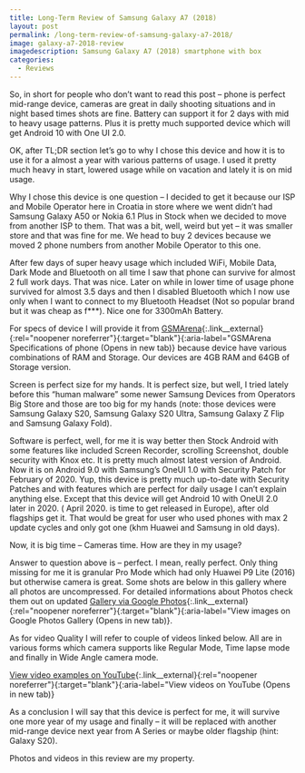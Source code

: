 ```yaml
---
title: Long-Term Review of Samsung Galaxy A7 (2018)
layout: post
permalink: /long-term-review-of-samsung-galaxy-a7-2018/
image: galaxy-a7-2018-review
imagedescription: Samsung Galaxy A7 (2018) smartphone with box
categories:
  - Reviews
---
```

So, in short for people who don’t want to read this post – phone is perfect mid-range device, cameras are great in daily shooting situations and in night based times shots are fine. Battery can support it for 2 days with mid to heavy usage patterns. Plus it is pretty much supported device which will get Android 10 with One UI 2.0.

OK, after TL;DR section let’s go to why I chose this device and how it is to use it for a almost a year with various patterns of usage. I used it pretty much heavy in start, lowered usage while on vacation and lately it is on mid usage.

Why I chose this device is one question – I decided to get it because our ISP and Mobile Operator here in Croatia in store where we went didn’t had Samsung Galaxy A50 or Nokia 6.1 Plus in Stock when we decided to move from another ISP to them. That was a bit, well, weird but yet – it was smaller store and that was fine for me. We head to buy 2 devices because we moved 2 phone numbers from another Mobile Operator to this one.

After few days of super heavy usage which included WiFi, Mobile Data, Dark Mode and Bluetooth on all time I saw that phone can survive for almost 2 full work days. That was nice. Later on while in lower time of usage phone survived for almost 3.5 days and then I disabled Bluetooth which I now use only when I want to connect to my Bluetooth Headset (Not so popular brand but it was cheap as f\***). Nice one for 3300mAh Battery.

For specs of device I will provide it from [GSMArena](https://www.gsmarena.com/samsung_galaxy_a7_(2018)-9340.php){:.link__external}{:rel="noopener noreferrer"}{:target="blank"}{:aria-label="GSMArena Specifications of phone (Opens in new tab)} because device have various combinations of RAM and Storage. Our devices are 4GB RAM and 64GB of Storage version.

Screen is perfect size for my hands. It is perfect size, but well, I tried lately before this “human malware” some newer Samsung Devices from Operators Big Store and those are too big for my hands (note: those devices were Samsung Galaxy S20, Samsung Galaxy S20 Ultra, Samsung Galaxy Z Flip and Samsung Galaxy Fold).

Software is perfect, well, for me it is way better then Stock Android with some features like included Screen Recorder, scrolling Screenshot, double security with Knox etc. It is pretty much almost latest version of Android. Now it is on Android 9.0 with Samsung’s OneUI 1.0 with Security Patch for February of 2020. Yup, this device is pretty much up-to-date with Security Patches and with features which are perfect for daily usage I can’t explain anything else. Except that this device will get Android 10 with OneUI 2.0 later in 2020. ( April 2020. is time to get released in Europe), after old flagships get it. That would be great for user who used phones with max 2 update cycles and only got one (khm Huawei and Samsung in old days).

Now, it is big time – Cameras time. How are they in my usage?

Answer to question above is – perfect. I mean, really perfect. Only thing missing for me it is granular Pro Mode which had only Huawei P9 Lite (2016) but otherwise camera is great. Some shots are below in this gallery where all photos are uncompressed. For detailed informations about Photos check them out on updated [Gallery via Google Photos](https://photos.app.goo.gl/DWLUvaWKBCaYEYYG8){:.link__external}{:rel="noopener noreferrer"}{:target="blank"}{:aria-label="View images on Google Photos Gallery (Opens in new tab)}.

As for video Quality I will refer to couple of videos linked below. All are in various forms which camera supports like Regular Mode, Time lapse mode and finally in Wide Angle camera mode.

[View video examples on YouTube](https://www.youtube.com/watch?v=-eSHo6w_TT8&list=PL3kVxMe9MNP2isfPtt747ZklZX2yvZFAa){:.link__external}{:rel="noopener noreferrer"}{:target="blank"}{:aria-label="View videos on YouTube (Opens in new tab)}

As a conclusion I will say that this device is perfect for me, it will survive one more year of my usage and finally – it will be replaced with another mid-range device next year from A Series or maybe older flagship (hint: Galaxy S20).

Photos and videos in this review are my property.
